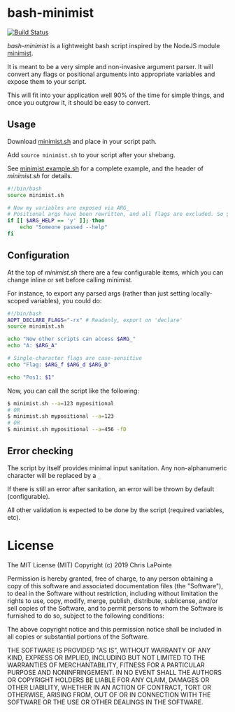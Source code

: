 # bash-minimist

[![Build Status](https://travis-ci.org/zix99/bash-minimist.svg?branch=master)](https://travis-ci.org/zix99/bash-minimist)

*bash-minimist* is a lightweight bash script inspired by the NodeJS module [minimist](https://github.com/substack/minimist).

It is meant to be a very simple and non-invasive argument parser.  It will convert any flags or positional arguments into appropriate variables and expose them to your script.

This will fit into your application well 90% of the time for simple things, and once you outgrow it, it should be easy to convert.

## Usage

Download [minimist.sh](minimist.sh) and place in your script path.

Add `source minimist.sh` to your script after your shebang.

See [minimist.example.sh](minimist.example.sh) for a complete example, and the header of *minimist.sh* for details.

```sh
#!/bin/bash
source minimist.sh

# Now my variables are exposed via ARG_
# Positional args have been rewritten, and all flags are excluded. So $1, $2, $3, etc will only be positional
if [[ $ARG_HELP == 'y' ]]; then
	echo "Someone passed --help"
fi
```

## Configuration

At the top of *minimist.sh* there are a few configurable items, which you can change inline or set before calling minimist.

For instance, to export any parsed args (rather than just setting locally-scoped variables), you could do:

```sh
#!/bin/bash
AOPT_DECLARE_FLAGS="-rx" # Readonly, export on 'declare'
source minimist.sh

echo "Now other scripts can access $ARG_"
echo "A: $ARG_A"

# Single-character flags are case-sensitive
echo "Flag: $ARG_f $ARG_d $ARG_D"

echo "Pos1: $1"
```

Now, you can call the script like the following:
```sh
$ minimist.sh --a=123 mypositional
# OR
$ minimist.sh mypositional --a=123
# OR
$ minimist.sh mypositional --a=456 -fD
```

## Error checking

The script by itself provides minimal input sanitation.  Any non-alphanumeric character will be replaced by a `_`

If there is still an error after sanitation, an error will be thrown by default (configurable).

All other validation is expected to be done by the script (required variables, etc).

# License

The MIT License (MIT)
Copyright (c) 2019 Chris LaPointe

Permission is hereby granted, free of charge, to any person obtaining a copy of this software and associated documentation files (the "Software"), to deal in the Software without restriction, including without limitation the rights to use, copy, modify, merge, publish, distribute, sublicense, and/or sell copies of the Software, and to permit persons to whom the Software is furnished to do so, subject to the following conditions:

The above copyright notice and this permission notice shall be included in all copies or substantial portions of the Software.

THE SOFTWARE IS PROVIDED "AS IS", WITHOUT WARRANTY OF ANY KIND, EXPRESS OR IMPLIED, INCLUDING BUT NOT LIMITED TO THE WARRANTIES OF MERCHANTABILITY, FITNESS FOR A PARTICULAR PURPOSE AND NONINFRINGEMENT. IN NO EVENT SHALL THE AUTHORS OR COPYRIGHT HOLDERS BE LIABLE FOR ANY CLAIM, DAMAGES OR OTHER LIABILITY, WHETHER IN AN ACTION OF CONTRACT, TORT OR OTHERWISE, ARISING FROM, OUT OF OR IN CONNECTION WITH THE SOFTWARE OR THE USE OR OTHER DEALINGS IN THE SOFTWARE.
